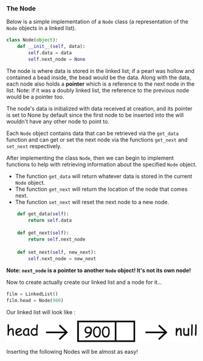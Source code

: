 <!--title={Linked Lists}-->

<!--badges={Algorithms:10}-->

<!--concepts={Node Implementation}-->

### The Node

Below is a simple implementation of a `Node` class (a representation of the `Node` objects in a linked list). 

```python
class Node(object):
    def __init__(self, data):
        self.data = data
        self.next_node = None
```
The node is where data is stored in the linked list; if a pearl was hollow and contained a bead inside, the bead would be the data. Along with the data, each node also holds a **pointer** which is a reference to the next node in the list. Note: if it was a doubly linked list, the reference to the previous node would be a pointer too. 

The node's data is initialized with data received at creation, and its pointer is set to None by default since the first node to be inserted into the will wouldn't have any other node to point to.

Each `Node` object contains data that can be retrieved via the `get_data` function and can get or set the next node via the functions `get_next` and `set_next` respectively.

After implementing the class `Node`, then we can begin to implement functions to help with retrieving information about the specified `Node` object.

- The function `get_data` will return whatever data is stored in the current `Node` object.
- The function `get_next` will return the location of the node that comes next.
- The function `set_next` will reset the next node to a new node.

```python
    def get_data(self):
        return self.data

    def get_next(self):
        return self.next_node 

    def set_next(self, new_next):
        self.next_node = new_next
```

**Note: `next_node` is a pointer to another `Node` object! It's not its own node!**

Now to create actually create our linked list and a node for it...

```python
film = LinkedList()
film.head = Node(900)
```
Our linked list will look like :

<img src="../images/2.jpg" style="zoom: 50%;" />



Inserting the following Nodes will be almost as easy!